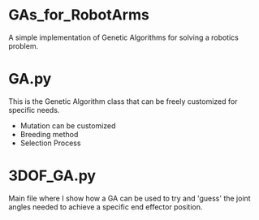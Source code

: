 # GAs_for_RobotArms
A simple implementation of Genetic Algorithms for solving a robotics problem.

# GA.py
This is the Genetic Algorithm class that can be freely customized for specific needs.
- Mutation can be customized
- Breeding method
- Selection Process

# 3DOF_GA.py
Main file where I show how a GA can be used to try and 'guess' the joint angles needed to achieve a specific end effector position.
